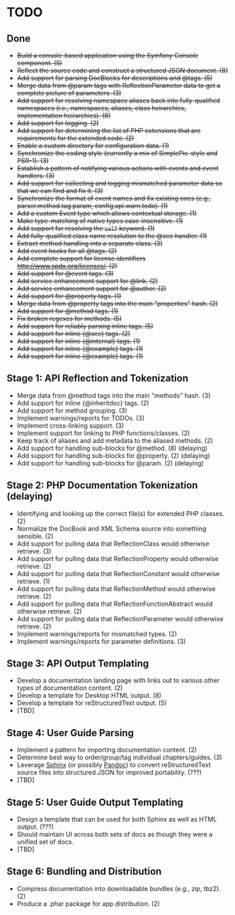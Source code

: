 # TODO

## Done

* ~~Build a console-based application using the Symfony Console component. (5)~~
* ~~Reflect the source code and construct a structured JSON document. (8)~~
* ~~Add support for parsing DocBlocks for descriptions and @tags. (5)~~
* ~~Merge data from @param tags with ReflectionParameter data to get a complete picture of parameters. (3)~~
* ~~Add support for resolving namespace aliases back into fully-qualified namespaces (i.e., namespaces, aliases, class heirarchies, implementation heirarchies). (8)~~
* ~~Add support for logging. (2)~~
* ~~Add support for determining the list of PHP extensions that are requirements for the extended code. (2)~~
* ~~Enable a custom directory for configuration data. (1)~~
* ~~Synchronize the coding style (currently a mix of SimplePie-style and PSR-1). (3)~~
* ~~Establish a pattern of notifying various actions with events and event handlers. (3)~~
* ~~Add support for collecting and logging mismatched parameter data so that we can find and fix it. (3)~~
* ~~Synchronize the format of event names and fix existing ones (e.g., parser.method.tag.param, config.api.warn.todo). (1)~~
* ~~Add a custom Event type which allows contextual storage. (1)~~
* ~~Make type-matching of native types case-insensitive. (1)~~
* ~~Add support for resolving the `self` keyword. (1)~~
* ~~Add fully-qualified class name resolution to the @see handler. (1)~~
* ~~Extract method handling into a separate class. (3)~~
* ~~Add event hooks for all @tags. (2)~~
* ~~Add complete support for license identifiers <http://www.spdx.org/licenses/>. (2)~~
* ~~Add support for @event tags. (3)~~
* ~~Add service enhancement support for @link. (2)~~
* ~~Add service enhancement support for @author. (2)~~
* ~~Add support for @property tags. (1)~~
* ~~Merge data from @property tags into the main "properties" hash. (2)~~
* ~~Add support for @method tags. (1)~~
* ~~Fix broken regexes for methods. (5)~~
* ~~Add support for reliably parsing inline tags. (5)~~
* ~~Add support for inline {@see} tags. (2)~~
* ~~Add support for inline {@internal} tags. (1)~~
* ~~Add support for inline {@example} tags. (1)~~
* ~~Add support for inline {@example} tags. (1)~~


## Stage 1: API Reflection and Tokenization

* Merge data from @method tags into the main "methods" hash. (3)
* Add support for inline {@inheritdoc} tags. (2)
* Add support for method grouping. (3)
* Implement warnings/reports for TODOs. (3)
* Implement cross-linking support. (3)
* Implement support for linking to PHP functions/classes. (2)
* Keep track of aliases and add metadata to the aliased methods. (2)
* Add support for handling sub-blocks for @method. (8) (delaying)
* Add support for handling sub-blocks for @property. (2) (delaying)
* Add support for handling sub-blocks for @param. (2) (delaying)


## Stage 2: PHP Documentation Tokenization (delaying)

* Identifying and looking up the correct file(s) for extended PHP classes. (2)
* Normalize the DocBook and XML Schema source into something sensible. (2)
* Add support for pulling data that ReflectionClass would otherwise retrieve. (3)
* Add support for pulling data that ReflectionProperty would otherwise retrieve. (2)
* Add support for pulling data that ReflectionConstant would otherwise retrieve. (1)
* Add support for pulling data that ReflectionMethod would otherwise retrieve. (2)
* Add support for pulling data that ReflectionFunctionAbstract would otherwise retrieve. (2)
* Add support for pulling data that ReflectionParameter would otherwise retrieve. (2)
* Implement warnings/reports for mismatched types. (2)
* Implement warnings/reports for parameter definitions. (3)


## Stage 3: API Output Templating

* Develop a documentation landing page with links out to various other types of documentation content. (2)
* Develop a template for Desktop HTML output. (8)
* Develop a template for reStructuredText output. (5)
* [TBD]


## Stage 4: User Guide Parsing

* Implement a pattern for importing documentation content. (2)
* Determine best way to order/group/tag individual chapters/guides. (3)
* Leverage [Sphinx](http://sphinx.pocoo.org) (or possibly [Pandoc](http://johnmacfarlane.net/pandoc/)) to convert reStructuredText source files into structured JSON for improved portability. (???)
* [TBD]


## Stage 5: User Guide Output Templating

* Design a template that can be used for both Sphinx as well as HTML output. (???)
* Should maintain UI across both sets of docs as though they were a unified set of docs.
* [TBD]


## Stage 6: Bundling and Distribution

* Compress documentation into downloadable bundles (e.g., zip, tbz2). (2)
* Produce a .phar package for app distribution. (2)
